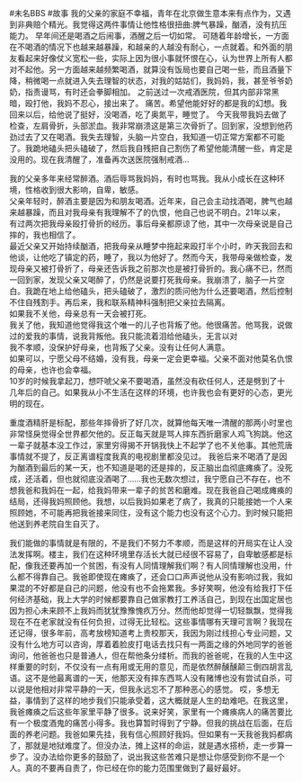 #未名BBS #故事 
我的父亲的家庭不幸福，青年在北京做生意本来有点作为，又遇到非典赔个精光。我觉得这两件事情让他性格很扭曲:脾气暴躁，酗酒，没有抗压能力。
早年间还是喝酒之后闹事，酒醒之后一切如常。
可随着年龄增长，一方面在不喝酒的情况下也越来越暴躁，和越亲的人越没有耐心，一点就着。和外面的朋友看起来好像仗义宽松一些，实际上因为很小事就怀恨在心，认为世界上所有人都对不起他。另一方面越来越频繁喝酒，就算没有饭局也要自己喝一些，而且酒量下降，稍微喝一点就进入失去理智的状态，对我的姑姑们，我妈妈，我，甚至爷爷奶奶，指责谩骂，有时还会拳脚相加。
之前送过一次戒酒医院，但其内部非常黑暗，殴打他，我妈不忍心，接出来了。
痛苦。希望他能好好的都是我的幻想。我回来以后，给他说了挺好，没喝酒，吃了奥氮平，睡觉了。
今天我带我妈去做了检查，左肩骨折，头部淤血。我非常崩溃这是第三次骨折了。回到家，没想到他药劲过去了又在喝酒。我失去理智，头脑一片空白，我知道一切正常方案都不可能了。我跪地磕头把头磕破了，然后我自残把自己割伤了希望他能清醒一些，肯定是没用的。现在我清醒了，准备再次送医院强制戒酒...


我的父亲多年来经常醉酒。酒后辱骂我妈妈，有时也骂我。我从小成长在这种环境，性格收到很大影响，自卑，敏感。  
父亲年轻时，醉酒主要是因为和朋友喝酒。近年来，自己会主动找酒喝，脾气也越来越暴躁，而且对我母亲有我理解不了的仇恨，他自己也说不明白。21年以来，有过两次把我母亲殴打骨折的经历。事后母亲都原谅了他，其中一次母亲说是自己摔的，我也相信了。  
最近父亲又开始持续酗酒，把我母亲从睡梦中拖起来殴打半个小时，昨天我回去和他谈，让他吃了镇定的药，睡了，我以为他好了。然而今天，我带母亲做检查，发现母亲又被打骨折了，母亲还告诉我之前那次也是被打骨折的。我心痛不已，然而一回到家，发现父亲又喝醉了，仍然是说要打死我母亲。我崩溃了，脑子一片空白。我跪在地上给他磕头，把头磕破了，激烈的质问他为什么还要喝酒，然后控制不住自残割手。再后来，我和联系精神科强制把父亲拉去隔离。  
如果我不关他，母亲总有一天会被打死。  
我关了他，我知道他觉得我这个唯一的儿子也背叛了他。他很痛苦。他骂我，说做过的爱我的事情，说我背叛他。我只能流着泪给他磕头，无言以对  
我不孝顺，没保护好母亲，也背叛了父亲。没有让任何人满意。  
如果可以，宁愿父母不结婚，没有我，母亲一定会更幸福。父亲不面对他莫名仇恨的母亲，也许也会幸福。  
10岁的时候我拿起刀，想吓唬父亲不要喝酒，虽然没有砍任何人，还是劈到了十几年后的自己。如果我从小不生活在这样的环境，也许我也会有更好的心态，更光明的现在。



重度酒精肝是标配，那些年摔骨折了好几次，就算他每天唯一清醒的那两小时里也非常怪戾觉得全世界都欠他的。反正每天就是骂人摔东西折磨家人鸡飞狗跳。他这一辈子就基本没工作过，家里穷得揭不开锅我快上不起学了也不关他事。其他荒唐事情就不提了，反正离谱程度我真的电视剧里都没见过。
我爸后来不喝酒了是因为酗酒到最后的某一天，也不知道是喝的还是摔的，反正脑出血彻底瘫痪了。没死成，还活着，但也就彻底没酒喝了……我也无数次想过，我宁愿自己不存在，也不想我爸和我妈在一起，给我妈带来一辈子的贫苦和磨难。现在我爸自己喝成瘫痪的结局，还得我妈照顾他。我想，以后我妈如果老了病了，我真的只能接她一个人来照顾她，不可能再把我爸接来同住，没有这个能力也没有这个心力。到时候只能把他送到养老院自生自灭了。

我们能做的事情就是有限的，不是我们不努力不孝顺，而是这样的开局实在让人没法发挥啊。楼主，我们在这种环境里存活长大就已经很不容易了，自卑敏感都是标配，像我还要再加一个贫困，有没有人同情理解我们啊？有人同情理解也没用，什么都不得靠自己。我爸即使现在瘫痪了，还会口口声声说他从没有影响过我，我如果混的不好都是自己的问题，他没有也不会拖累我。多好笑啊，他没有给我打下任何经济基础，我上大学的时候都要靠自己做家教打工养活自己，到现在出国定居也因为担心未来顾不上我妈而犹犹豫豫愧疚万分。然而他却觉得一切轻飘飘，觉得我现在不在老家就没有任何负担，过得无比轻松。这些事情哪有天理可言啊？我现在还记得，很多年前，高考放榜知道考上贵校那天，我因为刚过线担心专业问题，又没有什么地方可以咨询，厚着着脸皮打电话去找只有一两面之缘的外地同学的爸爸询问，他爸爸也只是普通人，但在帮他条分缕析。而我的爸爸呢，在我的人生中这样重要的时刻，不仅没有一点有用或无用的意见，而是依然醉醺醺颠三倒四胡言乱语。这不是他最离谱的一天，他那天没有摔东西骂人没有赌博也没有尝试自杀，可以说是他相对非常平静的一天，但我永远忘不了那种恶心的感觉。
哎，多想无益，事情到了这样的地步我们只能承受着，这大概就是人生的劫难吧。在我这里，我爸瘫痪之后这些年家里平静了很多。说来好笑，家里有一个瘫痪病人的痛苦要比有一个极度酒鬼的痛苦小得多。我也算暂时得到了宁静。但我的挑战在后面，在后面的养老问题。我爸如果先挂，我有信心照顾好我妈。但如果有一天我爸我妈都病了，那就是地狱难度了。但没办法，摊上这样的命运，就是遇水搭桥，走一步算一步了。没办法给你更多的鼓励了，说出我这些苦难只是想让你感受到你不是一个人。真的不要再自责了，你已经在你的能力范围里做到了最好最好。